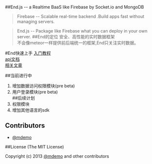 ##End.js -- a Realtime BaaS like Firebase by Socket.io and MongoDB

>Firebase -- Scalable real-time backend .Build apps fast without managing servers.

>End.js -- Package like Firebase what you can deploy in your own server.
##End的定位
安全、高性能的实时数据框架  
不会像meteor一样提供前后端统一的框架,End只关注实时数据。

#End快速上手
[入门教程](http://demohi.github.io/2013/04/09/End.js-%E5%85%A5%E9%97%A8/)  
[api文档](http://demohi.github.io/end/index.html#!/api/End)  
[相关文章](http://demohi.github.io/tags/End.js/)

##当前进行中
1. 增加数据访问权限模块(pre beta)  
2. 用户登录模块(pre beta)     
##后续计划
1. 权限模块
2. 增加其他语言的sdk
## Contributors
* [@mdemo](http://weibo.com/mdemo)


##License
(The MIT License)

Copyright (c) 2013 [@mdemo](http://weibo.com/mdemo) and other contributors
